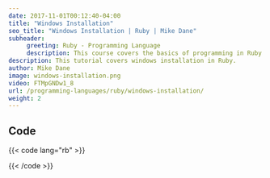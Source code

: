 ```yaml
---
date: 2017-11-01T00:12:40-04:00
title: "Windows Installation"
seo_title: "Windows Installation | Ruby | Mike Dane"
subheader:
     greeting: Ruby - Programming Language
     description: This course covers the basics of programming in Ruby. Work your way through the videos and we'll teach you everything you need to know to start your programming journey!
description: This tutorial covers windows installation in Ruby.
author: Mike Dane
image: windows-installation.png
video: FTMpGNDw1_8
url: /programming-languages/ruby/windows-installation/
weight: 2
---
```


## Code

{{< code lang="rb" >}}

{{< /code >}}